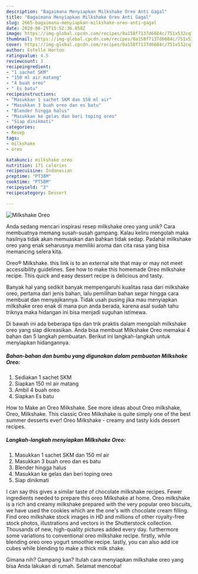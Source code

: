 ```yaml
---
description: "Bagaimana Menyiapkan Milkshake Oreo Anti Gagal"
title: "Bagaimana Menyiapkan Milkshake Oreo Anti Gagal"
slug: 2665-bagaimana-menyiapkan-milkshake-oreo-anti-gagal
date: 2020-06-25T15:52:36.858Z
image: https://img-global.cpcdn.com/recipes/0a158f7137d6684c/751x532cq70/milkshake-oreo-foto-resep-utama.jpg
thumbnail: https://img-global.cpcdn.com/recipes/0a158f7137d6684c/751x532cq70/milkshake-oreo-foto-resep-utama.jpg
cover: https://img-global.cpcdn.com/recipes/0a158f7137d6684c/751x532cq70/milkshake-oreo-foto-resep-utama.jpg
author: Estelle Horton
ratingvalue: 4.5
reviewcount: 3
recipeingredient:
- "1 sachet SKM"
- "150 ml air matang"
- "4 buah oreo"
- " Es batu"
recipeinstructions:
- "Masukkan 1 sachet SKM dan 150 ml air"
- "Masukkan 3 buah oreo dan es batu"
- "Blender hingga halus"
- "Masukkan ke gelas dan beri toping oreo"
- "Siap dinikmati"
categories:
- Resep
tags:
- milkshake
- oreo

katakunci: milkshake oreo 
nutrition: 171 calories
recipecuisine: Indonesian
preptime: "PT38M"
cooktime: "PT58M"
recipeyield: "3"
recipecategory: Dessert

---
```



![Milkshake Oreo](https://img-global.cpcdn.com/recipes/0a158f7137d6684c/751x532cq70/milkshake-oreo-foto-resep-utama.jpg)

Anda sedang mencari inspirasi resep milkshake oreo yang unik? Cara membuatnya memang susah-susah gampang. Kalau keliru mengolah maka hasilnya tidak akan memuaskan dan bahkan tidak sedap. Padahal milkshake oreo yang enak seharusnya memiliki aroma dan cita rasa yang bisa memancing selera kita.

Oreo® Milkshake. this link is to an external site that may or may not meet accessibility guidelines. See how to make this homemade Oreo milkshake recipe. This quick and easy dessert recipe is delicious and tasty.

Banyak hal yang sedikit banyak mempengaruhi kualitas rasa dari milkshake oreo, pertama dari jenis bahan, lalu pemilihan bahan segar hingga cara membuat dan menyajikannya. Tidak usah pusing jika mau menyiapkan milkshake oreo enak di mana pun anda berada, karena asal sudah tahu triknya maka hidangan ini bisa menjadi suguhan istimewa.


Di bawah ini ada beberapa tips dan trik praktis dalam mengolah milkshake oreo yang siap dikreasikan. Anda bisa membuat Milkshake Oreo memakai 4 bahan dan 5 langkah pembuatan. Berikut ini langkah-langkah untuk menyiapkan hidangannya.

<!--inarticleads1-->

##### Bahan-bahan dan bumbu yang digunakan dalam pembuatan Milkshake Oreo:

1. Sediakan 1 sachet SKM
1. Siapkan 150 ml air matang
1. Ambil 4 buah oreo
1. Siapkan  Es batu


How to Make an Oreo Milkshake. See more ideas about Oreo milkshake, Oreo, Milkshake. This classic Oreo Milkshake is quite simply one of the best summer desserts ever! Oreo Milkshake - creamy and tasty kids dessert recipes. 

<!--inarticleads2-->

##### Langkah-langkah menyiapkan Milkshake Oreo:

1. Masukkan 1 sachet SKM dan 150 ml air
1. Masukkan 3 buah oreo dan es batu
1. Blender hingga halus
1. Masukkan ke gelas dan beri toping oreo
1. Siap dinikmati


I can say this gives a similar taste of chocolate milkshake recipes. Fewer ingredients needed to prepare this oreo Milkshake at home. Oreo milkshake is a rich and creamy milkshake prepared with the very popular oreo biscuits, we have used the cookies which are the one&#39;s with chocolate cream filling. Find oreo milkshake stock images in HD and millions of other royalty-free stock photos, illustrations and vectors in the Shutterstock collection. Thousands of new, high-quality pictures added every day. furthermore some variations to conventional oreo milkshake recipe. firstly, while blending oreo oreo yogurt smoothie recipe. lastly, you can also add ice cubes while blending to make a thick milk shake. 

Gimana nih? Gampang kan? Itulah cara menyiapkan milkshake oreo yang bisa Anda lakukan di rumah. Selamat mencoba!
